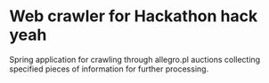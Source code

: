 # Web crawler for Hackathon hack yeah
Spring application for crawling through allegro.pl auctions collecting specified pieces of information for further processing.